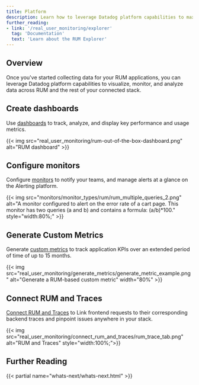 ```yaml
---
title: Platform
description: Learn how to leverage Datadog platform capabilities to maximize RUM capabilities.
further_reading:
- link: '/real_user_monitoring/explorer'
  tag: 'Documentation'
  text: 'Learn about the RUM Explorer'
---
```


## Overview

Once you've started collecting data for your RUM applications, you can leverage Datadog platform capabilities to visualize, monitor, and analyze data across RUM and the rest of your connected stack. 

## Create dashboards
Use [dashboards][1] to track, analyze, and display key performance and usage metrics.

{{< img src="real_user_monitoring/rum-out-of-the-box-dashboard.png" alt="RUM dashboard" >}}

## Configure monitors
Configure [monitors][2] to notify your teams, and manage alerts at a glance on the Alerting platform.

{{< img src="monitors/monitor_types/rum/rum_multiple_queries_2.png" alt="A monitor configured to alert on the error rate of a cart page. This monitor has two queries (a and b) and contains a formula: (a/b)*100." style="width:80%;" >}}

## Generate Custom Metrics
Generate [custom metrics][3] to track application KPIs over an extended period of time of up to 15 months.

{{< img src="real_user_monitoring/generate_metrics/generate_metric_example.png" alt="Generate a RUM-based custom metric" width="80%" >}}

## Connect RUM and Traces
[Connect RUM and Traces][4] to Link frontend requests to their corresponding backend traces and pinpoint issues anywhere in your stack.

{{< img src="real_user_monitoring/connect_rum_and_traces/rum_trace_tab.png" alt="RUM and Traces" style="width:100%;">}}

## Further Reading

{{< partial name="whats-next/whats-next.html" >}}

[1]: /real_user_monitoring/platform/dashboards
[2]: /monitors/types/real_user_monitoring/
[3]: /real_user_monitoring/platform/generate_metrics
[4]: /real_user_monitoring/platform/connect_rum_and_traces
